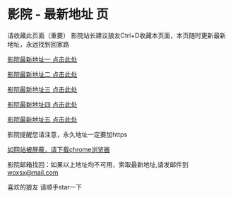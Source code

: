 # 影院 - 最新地址 页

请收藏此页面（重要）
影院站长建议狼友Ctrl+D收藏本页面，本页随时更新最新地址，永远找到回家路

[影院最新地址一 点击此处](https://h5gu.lol/) 

[影院最新地址二 点击此处](https://y55g.mom/) 

[影院最新地址三 点击此处](https://5gbt.sbs/) 

[影院最新地址四 点击此处](https://y55g.mom/) 

[影院最新地址五 点击此处](https://h5gu.lol/) 

影院提醒您请注意，永久地址一定要加https

[如网站被屏蔽，请下载chrome浏览器](https://8xe23.com/chrome_93.0.4577.82.apk) 

影院邮箱找回：如果以上地址均不可用，索取最新地址,请发邮件到 woxsx@mail.com

喜欢的狼友 请顺手star一下
